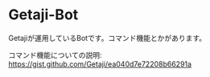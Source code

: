 Getaji-Bot
====
Getajiが運用しているBotです。コマンド機能とかがあります。

コマンド機能についての説明: https://gist.github.com/Getaji/ea040d7e72208b66291a